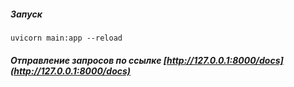 


##### Запуск 
```shell
uvicorn main:app --reload
```

##### Отправление запросов по ссылке [http://127.0.0.1:8000/docs](http://127.0.0.1:8000/docs)